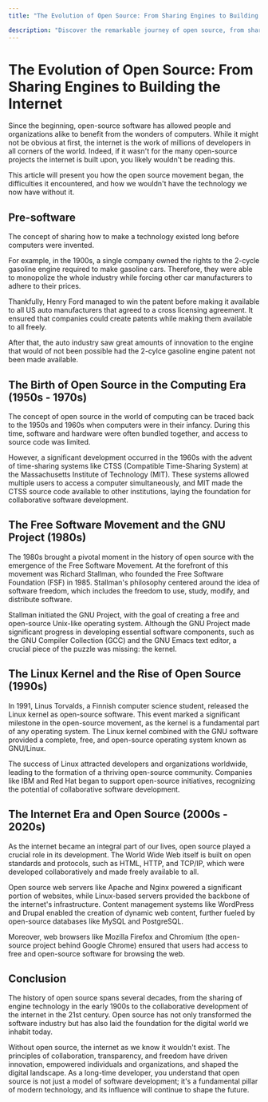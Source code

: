 ```yaml
---
title: "The Evolution of Open Source: From Sharing Engines to Building the Internet"

description: "Discover the remarkable journey of open source, from sharing engine technology to shaping the very foundation of the internet. Explore the pivotal eras of collaboration that have made today's digital world possible."
---
```


# The Evolution of Open Source: From Sharing Engines to Building the Internet

Since the beginning, open-source software has allowed people and organizations
alike to benefit from the wonders of computers. While it might not be obvious at
first, the internet is the work of millions of developers in all corners of the
world. Indeed, if it wasn't for the many open-source projects the internet is
built upon, you likely wouldn't be reading this.

This article will present you how the open source movement began, the
difficulties it encountered, and how we wouldn't have the technology we now have
without it.

## Pre-software

The concept of sharing how to make a technology existed long before computers
were invented.

For example, in the 1900s, a single company owned the rights to the 2-cycle
gasoline engine required to make gasoline cars. Therefore, they were able to
monopolize the whole industry while forcing other car manufacturers to adhere to
their prices.

Thankfully, Henry Ford managed to win the patent before making it available to
all US auto manufacturers that agreed to a cross licensing agreement. It ensured
that companies could create patents while making them available to all freely.

After that, the auto industry saw great amounts of innovation to the engine that
would of not been possible had the 2-cylce gasoline engine patent not been made
available.

## The Birth of Open Source in the Computing Era (1950s - 1970s)

The concept of open source in the world of computing can be traced back to the
1950s and 1960s when computers were in their infancy. During this time, software
and hardware were often bundled together, and access to source code was limited.

However, a significant development occurred in the 1960s with the advent of
time-sharing systems like CTSS (Compatible Time-Sharing System) at the
Massachusetts Institute of Technology (MIT). These systems allowed multiple
users to access a computer simultaneously, and MIT made the CTSS source code
available to other institutions, laying the foundation for collaborative
software development.

## The Free Software Movement and the GNU Project (1980s)

The 1980s brought a pivotal moment in the history of open source with the
emergence of the Free Software Movement. At the forefront of this movement was
Richard Stallman, who founded the Free Software Foundation (FSF) in 1985.
Stallman's philosophy centered around the idea of software freedom, which
includes the freedom to use, study, modify, and distribute software.

Stallman initiated the GNU Project, with the goal of creating a free and
open-source Unix-like operating system. Although the GNU Project made
significant progress in developing essential software components, such as the
GNU Compiler Collection (GCC) and the GNU Emacs text editor, a crucial piece of
the puzzle was missing: the kernel.

## The Linux Kernel and the Rise of Open Source (1990s)

In 1991, Linus Torvalds, a Finnish computer science student, released the Linux
kernel as open-source software. This event marked a significant milestone in the
open-source movement, as the kernel is a fundamental part of any operating
system. The Linux kernel combined with the GNU software provided a complete,
free, and open-source operating system known as GNU/Linux.

The success of Linux attracted developers and organizations worldwide, leading
to the formation of a thriving open-source community. Companies like IBM and Red
Hat began to support open-source initiatives, recognizing the potential of
collaborative software development.

## The Internet Era and Open Source (2000s - 2020s)

As the internet became an integral part of our lives, open source played a
crucial role in its development. The World Wide Web itself is built on open
standards and protocols, such as HTML, HTTP, and TCP/IP, which were developed
collaboratively and made freely available to all.

Open source web servers like Apache and Nginx powered a significant portion of
websites, while Linux-based servers provided the backbone of the internet's
infrastructure. Content management systems like WordPress and Drupal enabled the
creation of dynamic web content, further fueled by open-source databases like
MySQL and PostgreSQL.

Moreover, web browsers like Mozilla Firefox and Chromium (the open-source
project behind Google Chrome) ensured that users had access to free and
open-source software for browsing the web.

## Conclusion

The history of open source spans several decades, from the sharing of engine
technology in the early 1900s to the collaborative development of the internet
in the 21st century. Open source has not only transformed the software industry
but has also laid the foundation for the digital world we inhabit today.

Without open source, the internet as we know it wouldn't exist. The principles
of collaboration, transparency, and freedom have driven innovation, empowered
individuals and organizations, and shaped the digital landscape. As a long-time
developer, you understand that open source is not just a model of software
development; it's a fundamental pillar of modern technology, and its influence
will continue to shape the future.
